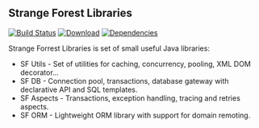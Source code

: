 ## Strange Forest Libraries

[![Build Status](https://travis-ci.org/mcekovic/sf-libs.svg?branch=master)](https://travis-ci.org/mcekovic/sf-libs)
[![Download](https://img.shields.io/bintray/v/mcekovic/artifacts/sf-libs.svg)](https://bintray.com/mcekovic/artifacts/sf-libs/_latestVersion)
[![Dependencies](https://img.shields.io/versioneye/d/user/projects/5798cba574848d00341d9c9a.svg)](https://www.versioneye.com/user/projects/5798cba574848d00341d9c9a)

Strange Forrest Libraries is set of small useful Java libraries:
* SF Utils - Set of utilities for caching, concurrency, pooling, XML DOM decorator...
* SF DB - Connection pool, transactions, database gateway with declarative API and SQL templates.
* SF Aspects - Transactions, exception handling, tracing and retries aspects.
* SF ORM - Lightweight ORM library with support for domain remoting.